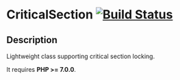 # CriticalSection [![Build Status](https://travis-ci.org/stekycz/CriticalSection.svg?branch=master)](https://travis-ci.org/stekycz/CriticalSection)

## Description

Lightweight class supporting critical section locking.

It requires **PHP >= 7.0.0**.
